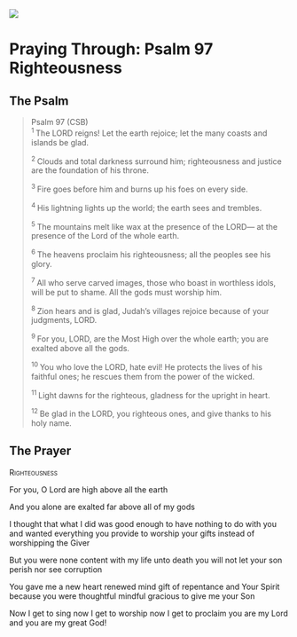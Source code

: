<img class="intro-right" src="/images/art-paris-psalter.jpg">

# Praying Through: Psalm 97 Righteousness

## The Psalm

>Psalm 97 (CSB)  
><sup> 1  </sup>The LORD reigns! Let the earth rejoice; let the many coasts and islands be glad. 
>
><sup> 2  </sup>Clouds and total darkness surround him; righteousness and justice are the foundation of his throne. 
>
><sup> 3  </sup>Fire goes before him and burns up his foes on every side. 
>
><sup> 4  </sup>His lightning lights up the world; the earth sees and trembles. 
>
><sup> 5  </sup>The mountains melt like wax at the presence of the LORD— at the presence of the Lord of the whole earth. 
>
><sup> 6  </sup>The heavens proclaim his righteousness; all the peoples see his glory. 
>
><sup> 7  </sup>All who serve carved images, those who boast in worthless idols, will be put to shame. All the gods must worship him. 
>
><sup> 8  </sup>Zion hears and is glad, Judah’s villages rejoice because of your judgments, LORD. 
>
><sup> 9  </sup>For you, LORD, are the Most High over the whole earth; you are exalted above all the gods. 
>
><sup> 10  </sup>You who love the LORD, hate evil! He protects the lives of his faithful ones; he rescues them from the power of the wicked. 
>
><sup> 11  </sup>Light dawns for the righteous, gladness for the upright in heart. 
>
><sup> 12  </sup>Be glad in the LORD, you righteous ones, and give thanks to his holy name.

## The Prayer

<div style="font-variant: small-caps;">
Righteousness
</div>

For you, O Lord
  are high
  above all the earth

And you alone
  are exalted
  far above
  all of my gods

I thought
  that what I did was good enough
  to have nothing to do with you
  and wanted everything you provide
  to worship your gifts
  instead of worshipping the Giver

But you were none content
  with my life unto death
  you will not let your son perish
  nor see corruption

You gave me a new heart
  renewed mind
  gift of repentance 
  and Your Spirit
  because you were thoughtful
  mindful
  gracious
  to give me your Son

Now I get to sing
  now I get to worship
  now I get to proclaim
  you are my Lord
  and you are my great God!
